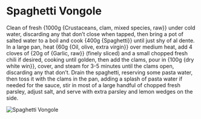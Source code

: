 # Spaghetti Vongole

Clean of fresh {1000g {Crustaceans, clam, mixed species, raw}} under cold water, discarding any that don’t close when tapped, then bring a pot of salted water to a boil and cook {400g {Spaghetti}} until just shy of al dente. In a large pan, heat {60g {Oil, olive, extra virgin}} over medium heat, add 4 cloves of {20g of {Garlic, raw}} (finely sliced) and a small chopped fresh chili if desired, cooking until golden, then add the clams, pour in {100g {dry white win}}, cover, and steam for 3-5 minutes until the clams open, discarding any that don’t. Drain the spaghetti, reserving some pasta water, then toss it with the clams in the pan, adding a splash of pasta water if needed for the sauce, stir in most of a large handful of chopped fresh parsley, adjust salt, and serve with extra parsley and lemon wedges on the side. 

![Spaghetti Vongole](../../MealPlanner/meals/images/spaghettivongole.jpg)